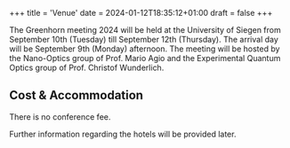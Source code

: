 +++
title = 'Venue'
date = 2024-01-12T18:35:12+01:00
draft = false
+++

The Greenhorn meeting 2024 will be held at the University of Siegen from September 10th (Tuesday) till September 12th (Thursday).
The arrival day will be September 9th (Monday) afternoon. The meeting will be hosted by the Nano-Optics group of Prof. Mario Agio and
the Experimental Quantum Optics group of Prof. Christof Wunderlich.

## Cost & Accommodation

There is no conference fee.

Further information regarding the hotels will be provided later.
